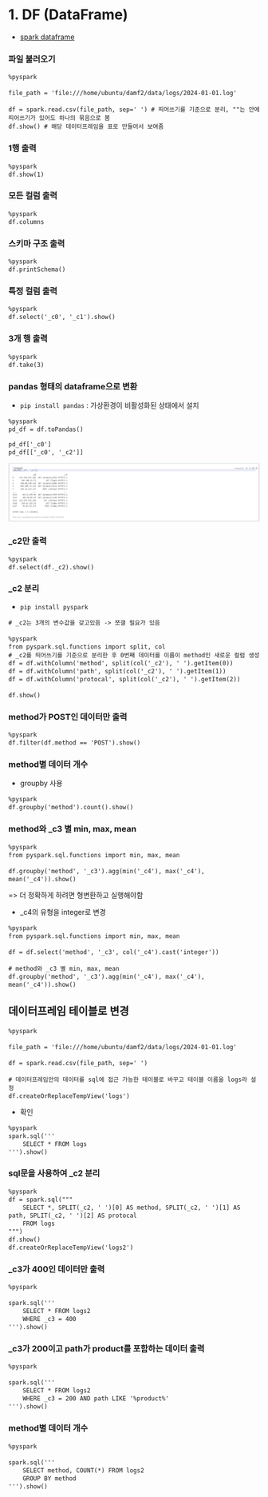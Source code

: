 # 1. DF (DataFrame)
- [spark dataframe](https://spark.apache.org/docs/latest/api/python/getting_started/quickstart_df.html)

### 파일 불러오기
```
%pyspark

file_path = 'file:///home/ubuntu/damf2/data/logs/2024-01-01.log'

df = spark.read.csv(file_path, sep=' ') # 띄어쓰기를 기준으로 분리, ""는 안에 띄어쓰기가 있어도 하나의 묶음으로 봄
df.show() # 해당 데이터프레임을 표로 만들어서 보여줌
```

### 1행 출력
```
%pyspark
df.show(1)
```

### 모든 컬럼 출력
```
%pyspark
df.columns
```

### 스키마 구조 출력
```
%pyspark
df.printSchema()
```

### 특정 컬럼 출력
```
%pyspark
df.select('_c0', '_c1').show()
```

### 3개 행 출력
```
%pyspark
df.take(3)
```

### pandas 형태의 dataframe으로 변환
- `pip install pandas` : 가상환경이 비활성화된 상태에서 설치
```
%pyspark
pd_df = df.toPandas()
```
```
pd_df['_c0']
pd_df[['_c0', '_c2']]
```

![pandas dataframe](/spark/assets/pandas_df.png)
### _c2만 출력
```
%pyspark
df.select(df._c2).show()
```

### _c2 분리
- `pip install pyspark`
```
# _c2는 3개의 변수값을 갖고있음 -> 쪼갤 필요가 있음

%pyspark
from pyspark.sql.functions import split, col
# _c2를 띄어쓰기를 기준으로 분리한 후 0번째 데이터를 이름이 method인 새로운 컬럼 생성
df = df.withColumn('method', split(col('_c2'), ' ').getItem(0))
df = df.withColumn('path', split(col('_c2'), ' ').getItem(1))
df = df.withColumn('protocal', split(col('_c2'), ' ').getItem(2))

df.show()
```

### method가 POST인 데이터만 출력
```
%pyspark
df.filter(df.method == 'POST').show()
```

### method별 데이터 개수
- groupby 사용
```
%pyspark
df.groupby('method').count().show()
```

### method와 _c3 별 min, max, mean
```
%pyspark
from pyspark.sql.functions import min, max, mean

df.groupby('method', '_c3').agg(min('_c4'), max('_c4'), mean('_c4')).show()
```
=> 더 정확하게 하려면 형변환하고 실행해야함
- _c4의 유형을 integer로 변경
```
%pyspark
from pyspark.sql.functions import min, max, mean

df = df.select('method', '_c3', col('_c4').cast('integer'))

# method와 _c3 별 min, max, mean
df.groupby('method', '_c3').agg(min('_c4'), max('_c4'), mean('_c4')).show()
```

## 데이터프레임 테이블로 변경
```
%pyspark

file_path = 'file:///home/ubuntu/damf2/data/logs/2024-01-01.log'

df = spark.read.csv(file_path, sep=' ')

# 데이터프레임안의 데이터를 sql에 접근 가능한 테이블로 바꾸고 테이블 이름을 logs라 설정
df.createOrReplaceTempView('logs')
```
- 확인
```
%pyspark
spark.sql('''
    SELECT * FROM logs
''').show()
```

### sql문을 사용하여 _c2 분리
```
%pyspark
df = spark.sql("""
    SELECT *, SPLIT(_c2, ' ')[0] AS method, SPLIT(_c2, ' ')[1] AS path, SPLIT(_c2, ' ')[2] AS protocal
    FROM logs
""")
df.show()
df.createOrReplaceTempView('logs2')
```

### _c3가 400인 데이터만 출력
```
%pyspark

spark.sql('''
    SELECT * FROM logs2
    WHERE _c3 = 400
''').show()
```

### _c3가 200이고 path가 product를 포함하는 데이터 출력
```
%pyspark

spark.sql('''
    SELECT * FROM logs2
    WHERE _c3 = 200 AND path LIKE '%product%'
''').show()
```

### method별 데이터 개수
```
%pyspark

spark.sql('''
    SELECT method, COUNT(*) FROM logs2
    GROUP BY method
''').show()
```
